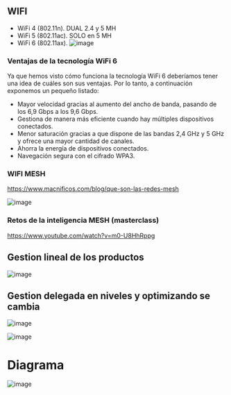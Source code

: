 ## WIFI
- WiFi 4 (802.11n).
DUAL 2.4 y 5 MH 
- WiFi 5 (802.11ac).
SOLO en 5 MH
- WiFi 6 (802.11ax).
  ![image](https://github.com/PARTIDOSSR/SERVICIOS_SR/assets/156792027/637fbd42-0b91-4deb-806b-f4b81e2b0f91)
### Ventajas de la tecnología WiFi 6
Ya que hemos visto cómo funciona la tecnología WiFi 6 deberíamos tener una idea de cuáles son sus ventajas. Por lo tanto, a continuación exponemos un pequeño listado:

- Mayor velocidad gracias al aumento del ancho de banda, pasando de los 6,9 Gbps a los 9,6 Gbps.
- Gestiona de manera más eficiente cuando hay múltiples dispositivos conectados.
- Menor saturación gracias a que dispone de las bandas 2,4 GHz y 5 GHz y ofrece una mayor cantidad de canales.
- Ahorra la energía de dispositivos conectados.
- Navegación segura con el cifrado WPA3.


### WIFI MESH

https://www.macnificos.com/blog/que-son-las-redes-mesh

![image](https://github.com/PARTIDOSSR/SERVICIOS_SR/assets/156792027/dd4f80be-2273-47e3-88e1-4ec10fe0948a)


### Retos de la inteligencia MESH (masterclass)

https://www.youtube.com/watch?v=m0-U8HhRppg

## Gestion lineal de los productos

![image](https://github.com/PARTIDOSSR/SERVICIOS_SR/assets/156792027/c63410c2-c82c-4f7a-8f77-f56ccad83a78)

## Gestion delegada en niveles y optimizando se cambia

![image](https://github.com/PARTIDOSSR/SERVICIOS_SR/assets/156792027/834e3cc0-8b21-44d1-9ce0-7a7854758796)


![image](https://github.com/PARTIDOSSR/SERVICIOS_SR/assets/156792027/b64c093a-4a19-4440-b084-e76c729d1e12)


# Diagrama

![image](https://github.com/PARTIDOSSR/SERVICIOS_SR/assets/156792027/ce646e62-f367-49f8-8a15-a06f9651c172)
